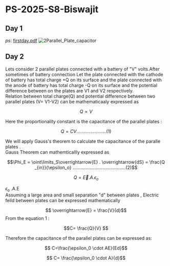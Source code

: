 # PS-2025-S8-Biswajit
## Day 1
*ps*: [firstday.pdf](https://www.dropbox.com/scl/fi/vpwb0qvgaxr6g17kae5om/PS-Day-1.pdf?rlkey=spzuaq1qmbvnl727y1y9kd41t&st=sjkp1z95&dl=0)
![2Parallel_Plate_capacitor](https://github.com/user-attachments/assets/00b3d137-a7a9-4e26-9211-737544bf3465)


## Day 2
Lets consider 2 parallel plates connected with a battery of "V" volts.After sometimes of battery connection  Let the plate connected with the cathode of battery has total charge +Q on its surface and 
the plate connected with the anode of battery has total charge -Q on its surface and the potential difference between on the plates are V1 and V2 respectively.\
Relation between total charge(Q) and potential difference between two parallel plates (V= V1-V2) can be mathematicaaly expressed as 

 $$ Q \propto V $$
 
 Here the proportionality constant is the capacitance of the parallel plates :
 
 $$ Q = CV .......................(1)$$  
 
We will apply Gauss's theorem to calculate the capacitance of the paralle plates .\
Gauss Theorem can mathemticallly expressed as

$$\Phi_E = \oint\limits_S\overrightarrow{E} . \overrightarrow{dS} = \frac{Q _{in}}{\epsilon_o} .........................................(2)$$

$$ Q=\overrightarrow{E}.A.\epsilon_o $$


$\epsilon$<sub>o</sub> .A.E \
Assuming a large area and small separation "d" between plates , Electric feild between plates can be expressed mathematically 

$$ \overrightarrow{E} = \frac{V}{d}$$
From the equation 1 :

 $$C= \frac{Q}{V} $$

 Therefore the capacitance of the parallel plates can be expressed as:
 
 $$ C=\frac{\epsilon_0 \cdot AE}{Ed}$$

 $$ C= \frac{\epsilon_0 \cdot A}{d}$$


 

















 





